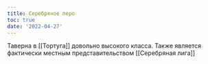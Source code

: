 ```yaml
---
title: Серебряное перо
toc: true
date: '2022-04-27'
---
```


Таверна в [[Тортуга]] довольно высокого класса. Также является фактически местным представительством [[Серебряная лига]]